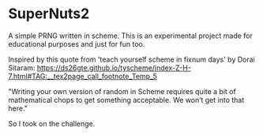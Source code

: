 # SuperNuts2
A simple PRNG written in scheme. This is an experimental project made for educational purposes and just for fun too.

Inspired by this quote from 'teach yourself scheme in fixnum days' by Dorai Sitaram: https://ds26gte.github.io/tyscheme/index-Z-H-7.html#TAG:__tex2page_call_footnote_Temp_5

"Writing your own version of random in Scheme requires quite a bit of mathematical chops to get something acceptable. We won’t get into that here."

So I took on the challenge.
